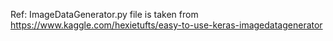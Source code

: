Ref: ImageDataGenerator.py file is taken from 
https://www.kaggle.com/hexietufts/easy-to-use-keras-imagedatagenerator
